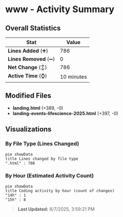 # www - Activity Summary 

## Overall Statistics

| Stat                   | Value                                                             |
| ---------------------- | ----------------------------------------------------------------- |
| **Lines Added** (➕)   | 786                                          |
| **Lines Removed** (➖) | 0                                        |
| **Net Change** (↕)    | 786                |
| **Active Time** (⌚)   | 10 minutes |


## Modified Files
- **landing.html** (+389, -0)
- **landing-events-lifescience-2025.html** (+397, -0)

## Visualizations

### By File Type (Lines Changed)

```mermaid
pie showData
title Lines changed by file type
".html" : 786
```

### By Hour (Estimated Activity Count)

```mermaid
pie showData
title Coding activity by hour (count of changes)
"14h" : 1
"15h" : 8
```


> **Last Updated:** 6/7/2025, 3:59:21 PM